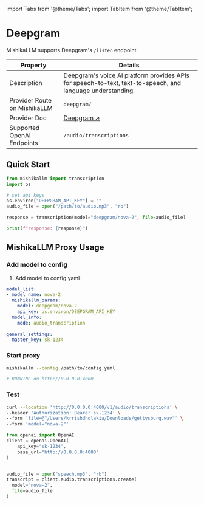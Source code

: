 import Tabs from '@theme/Tabs';
import TabItem from '@theme/TabItem';

# Deepgram 

MishikaLLM supports Deepgram's `/listen` endpoint.

| Property | Details |
|-------|-------|
| Description | Deepgram's voice AI platform provides APIs for speech-to-text, text-to-speech, and language understanding. |
| Provider Route on MishikaLLM | `deepgram/` |
| Provider Doc | [Deepgram ↗](https://developers.deepgram.com/docs/introduction) |
| Supported OpenAI Endpoints | `/audio/transcriptions` |

## Quick Start

```python
from mishikallm import transcription
import os 

# set api keys 
os.environ["DEEPGRAM_API_KEY"] = ""
audio_file = open("/path/to/audio.mp3", "rb")

response = transcription(model="deepgram/nova-2", file=audio_file)

print(f"response: {response}")
```

## MishikaLLM Proxy Usage

### Add model to config 

1. Add model to config.yaml

```yaml
model_list:
- model_name: nova-2
  mishikallm_params:
    model: deepgram/nova-2
    api_key: os.environ/DEEPGRAM_API_KEY
  model_info:
    mode: audio_transcription
    
general_settings:
  master_key: sk-1234
```

### Start proxy 

```bash
mishikallm --config /path/to/config.yaml 

# RUNNING on http://0.0.0.0:4000
```

### Test 

<Tabs>
<TabItem value="curl" label="Curl">

```bash
curl --location 'http://0.0.0.0:4000/v1/audio/transcriptions' \
--header 'Authorization: Bearer sk-1234' \
--form 'file=@"/Users/krrishdholakia/Downloads/gettysburg.wav"' \
--form 'model="nova-2"'
```

</TabItem>
<TabItem value="openai" label="OpenAI">

```python
from openai import OpenAI
client = openai.OpenAI(
    api_key="sk-1234",
    base_url="http://0.0.0.0:4000"
)


audio_file = open("speech.mp3", "rb")
transcript = client.audio.transcriptions.create(
  model="nova-2",
  file=audio_file
)
```
</TabItem>
</Tabs>
